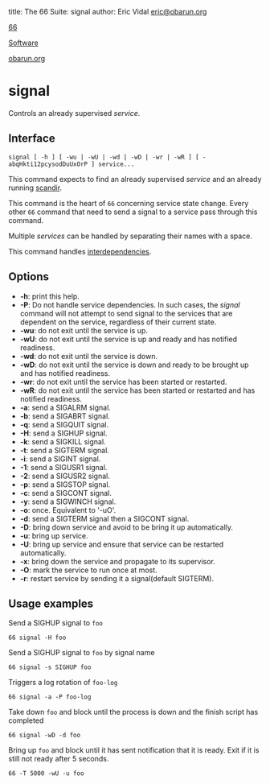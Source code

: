 title: The 66 Suite: signal
author: Eric Vidal <eric@obarun.org>

[66](index.html)

[Software](https://web.obarun.org/software)

[obarun.org](https://web.obarun.org)

# signal

Controls an already supervised *service*.

## Interface

```
signal [ -h ] [ -wu | -wU | -wd | -wD | -wr | -wR ] [ -abqHkti12pcysodDuUxOrP ] service...
```

This command expects to find an already supervised *service* and an already running [scandir](66-scandir.html).

This command is the heart of `66` concerning service state change. Every other `66` command that need to send a signal to a service pass through this command.

Multiple *services* can be handled by separating their names with a space.

This command handles [interdependencies](66.html#handling-dependencies).

## Options

- **-h**: print this help.
- **-P**: Do not handle service dependencies. In such cases, the *signal* command will not attempt to send signal to the services that are dependent on the service, regardless of their current state.
- **-wu**: do not exit until the service is up.
- **-wU**: do not exit until the service is up and ready and has notified readiness.
- **-wd**: do not exit until the service is down.
- **-wD**: do not exit until the service is down and ready to be brought up and has notified readiness.
- **-wr**: do not exit until the service has been started or restarted.
- **-wR**: do not exit until the service has been started or restarted and has notified readiness.
- **-a**: send a SIGALRM signal.
- **-b**: send a SIGABRT signal.
- **-q**: send a SIGQUIT signal.
- **-H**: send a SIGHUP signal.
- **-k**: send a SIGKILL signal.
- **-t**: send a SIGTERM signal.
- **-i**: send a SIGINT signal.
- **-1**: send a SIGUSR1 signal.
- **-2**: send a SIGUSR2 signal.
- **-p**: send a SIGSTOP signal.
- **-c**: send a SIGCONT signal.
- **-y**: send a SIGWINCH signal.
- **-o**: once. Equivalent to '-uO'.
- **-d**: send a SIGTERM signal then a SIGCONT signal.
- **-D**: bring down service and avoid to be bring it up automatically.
- **-u**: bring up service.
- **-U**: bring up service and ensure that service can be restarted automatically.
- **-x**: bring down the service and propagate to its supervisor.
- **-O**: mark the service to run once at most.
- **-r**: restart service by sending it a signal(default SIGTERM).

## Usage examples

Send a SIGHUP signal to `foo`

```
66 signal -H foo
```

Send a SIGHUP signal to `foo` by signal name

```
66 signal -s SIGHUP foo
```

Triggers a log rotation of `foo-log`

```
66 signal -a -P foo-log
```

Take down `foo` and block until the process is down and the finish script has completed

```
66 signal -wD -d foo
```

Bring up `foo` and block until it has sent notification that it is ready. Exit if it is still not ready after 5 seconds.

```
66 -T 5000 -wU -u foo
```